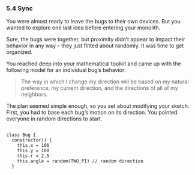 <h3 class="title">5.4 Sync</h3>
<p class="main-text small-text">
    You were almost ready to leave the bugs to their own devices. But you wanted to explore one last idea before entering your monolith.
</p>
<p class="main-text small-text">
    Sure, the bugs were together, but proximity didn’t appear to impact their behavior in any way – they just flitted about randomly. It was time to get organized.
</o>
<p class="main-text small-text">
    You reached deep into your mathematical toolkit and came up with the following model for an individual bug’s behavior:
</p>
<blockquote class="main-text small-text">
    The way in which I change my direction will be based on my natural preference, my current direction, and the directions of all of my neighbors.
</blockquote>
<p class="main-text small-text">
    The plan seemed simple enough, so you set about modifying your sketch. First, you had to base each bug’s motion on its direction. You pointed everyone in random directions to start.
</p>
<pre><code data-trim class="language-javascript">
class Bug {
  constructor() {
    this.x = 100
    this.y = 100
    this.r = 2.5
    this.angle = random(TWO_PI) // random direction
  }
</code></pre>
